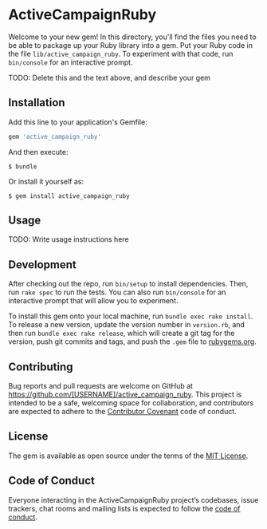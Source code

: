 # ActiveCampaignRuby

Welcome to your new gem! In this directory, you'll find the files you need to be able to package up your Ruby library into a gem. Put your Ruby code in the file `lib/active_campaign_ruby`. To experiment with that code, run `bin/console` for an interactive prompt.

TODO: Delete this and the text above, and describe your gem

## Installation

Add this line to your application's Gemfile:

```ruby
gem 'active_campaign_ruby'
```

And then execute:

    $ bundle

Or install it yourself as:

    $ gem install active_campaign_ruby

## Usage

TODO: Write usage instructions here

## Development

After checking out the repo, run `bin/setup` to install dependencies. Then, run `rake spec` to run the tests. You can also run `bin/console` for an interactive prompt that will allow you to experiment.

To install this gem onto your local machine, run `bundle exec rake install`. To release a new version, update the version number in `version.rb`, and then run `bundle exec rake release`, which will create a git tag for the version, push git commits and tags, and push the `.gem` file to [rubygems.org](https://rubygems.org).

## Contributing

Bug reports and pull requests are welcome on GitHub at https://github.com/[USERNAME]/active_campaign_ruby. This project is intended to be a safe, welcoming space for collaboration, and contributors are expected to adhere to the [Contributor Covenant](http://contributor-covenant.org) code of conduct.

## License

The gem is available as open source under the terms of the [MIT License](https://opensource.org/licenses/MIT).

## Code of Conduct

Everyone interacting in the ActiveCampaignRuby project’s codebases, issue trackers, chat rooms and mailing lists is expected to follow the [code of conduct](https://github.com/[USERNAME]/active_campaign_ruby/blob/master/CODE_OF_CONDUCT.md).
